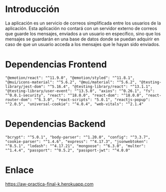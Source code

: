 # Introducción
La aplicación es un servicio de correos simplificada entre los usuarios de la aplicación. 
Esta aplicación no contará con un servidor externo de correos que guarde los mensajes, enviados a un usuario en específico, sino que los mensajes se guardarán en una base de datos donde se puedan adquirir en caso de que un usuario acceda a los mensajes que le hayan sido enviados.

# Dependencias Frontend
`
    "@emotion/react": "^11.9.0",
    "@emotion/styled": "^11.8.1",
    "@mui/icons-material": "^5.6.2",
    "@mui/material": "^5.6.2",
    "@testing-library/jest-dom": "^5.16.4",
    "@testing-library/react": "^13.1.1",
    "@testing-library/user-event": "^13.5.0",
    "axios": "^0.26.1",
    "fs": "^0.0.1-security",
    "react": "^18.0.0",
    "react-dom": "^18.0.0",
    "react-router-dom": "^6.3.0",
    "react-scripts": "5.0.1",
    "reactjs-popup": "^2.0.5",
    "universal-cookie": "^4.0.4",
    "web-vitals": "^2.1.4"
`

# Dependencias Backend
`
    "bcrypt": "^5.0.1",
    "body-parser": "^1.20.0",
    "config": "^3.3.7",
    "cookie-parser": "^1.4.6",
    "express": "^4.17.3",
    "jsonwebtoken": "^8.5.1",
    "lodash": "^4.17.21",
    "mongoose": "^6.3.0",
    "multer": "^1.4.4",
    "passport": "^0.5.2",
    "passport-jwt": "^4.0.0"
`

# Enlace
https://aw-practica-final-k.herokuapp.com
